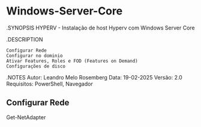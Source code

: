 # Windows-Server-Core

   .SYNOPSIS
    HYPERV - Instalação de host Hyperv com Windows Server Core

.DESCRIPTION

	Configurar Rede
	Configurar no dominio 
	Ativar Features, Roles e FOD (Features on Demand)
	Configurações de disco


.NOTES
    Autor: Leandro Melo Rosemberg
    Data: 19-02-2025
    Versão: 2.0
    Requisitos: PowerShell, Navegador

## Configurar Rede
Get-NetAdapter
